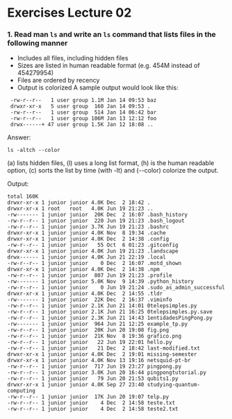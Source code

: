 # Exercises Lecture 02

### 1. Read man `ls` and write an `ls` command that lists files in the following manner

- Includes all files, including hidden files
- Sizes are listed in human readable format (e.g. 454M instead of 454279954)
- Files are ordered by recency
- Output is colorized
A sample output would look like this:

```
 -rw-r--r--   1 user group 1.1M Jan 14 09:53 baz
 drwxr-xr-x   5 user group  160 Jan 14 09:53 .
 -rw-r--r--   1 user group  514 Jan 14 06:42 bar
 -rw-r--r--   1 user group 106M Jan 13 12:12 foo
 drwx------+ 47 user group 1.5K Jan 12 18:08 ..
```

Answer:

```
ls -altch --color
```

(a) lists hidden files, (l) uses a long list format, (h) is the human readable option, (c) sorts the list by time (with -lt) and (--color) colorize the output.

Output:

```
total 160K
drwxr-xr-x 1 junior junior 4.0K Dec  2 18:42 .
drwxr-xr-x 1 root   root   4.0K Jun 19 21:23 ..
-rw------- 1 junior junior  20K Dec  2 16:07 .bash_history
-rw-r--r-- 1 junior junior  220 Jun 19 21:23 .bash_logout
-rw-r--r-- 1 junior junior 3.7K Jun 19 21:23 .bashrc
drwxr-xr-x 1 junior junior 4.0K Nov  8 19:34 .cache
drwxr-xr-x 1 junior junior 4.0K Dec  2 14:38 .config
-rw-r--r-- 1 junior junior   55 Oct  6 01:23 .gitconfig
drwxr-xr-x 1 junior junior 4.0K Jun 19 21:23 .landscape
drwx------ 1 junior junior 4.0K Jun 21 22:19 .local
-rw-r--r-- 1 junior junior    0 Dec  2 16:07 .motd_shown
drwxr-xr-x 1 junior junior 4.0K Dec  2 14:38 .npm
-rw-r--r-- 1 junior junior  807 Jun 19 21:23 .profile
-rw------- 1 junior junior 5.0K Nov  9 14:39 .python_history
-rw-r--r-- 1 junior junior    0 Jun 19 21:24 .sudo_as_admin_successful
drwxr-xr-x 1 junior junior 4.0K Dec  2 14:55 .tldr
-rw------- 1 junior junior  22K Dec  2 16:37 .viminfo
-rw-r--r-- 1 junior junior 2.1K Jun 21 14:01 0telepsimples.py
-rw-r--r-- 1 junior junior 2.1K Jun 21 16:25 0telepsimples.py.save
-rw-r--r-- 1 junior junior 2.3K Jun 21 14:43 1entidadesPingPong.py
-rw------- 1 junior junior  964 Jun 21 12:25 example_tp.py
-rw-r--r-- 1 junior junior  20K Jun 20 19:08 fig.png
-rw-r--r-- 1 junior junior  21K Nov  8 19:36 grafico.png
-rw-r--r-- 1 junior junior   22 Jun 19 22:01 hello.py
-rw-r--r-- 1 junior junior   21 Dec  2 18:42 last-modified.txt
drwxr-xr-x 1 junior junior 4.0K Dec  2 19:01 missing-semester
drwxr-xr-x 1 junior junior 4.0K Nov 13 19:16 netsquid-pt-br
-rw-r--r-- 1 junior junior  717 Jun 19 23:27 pingpong.py
-rw-r--r-- 1 junior junior 3.0K Jun 20 16:44 pingpongtutorial.py
-rw-r--r-- 1 junior junior   79 Jun 20 21:53 qubits1.py
drwxr-xr-x 1 junior junior 4.0K Sep 27 23:40 studying-quantum-computing
-rw-r--r-- 1 junior junior  17K Jun 20 19:07 telp.py
-rw-r--r-- 1 junior junior    4 Dec  2 14:58 teste.txt
-rw-r--r-- 1 junior junior    4 Dec  2 14:58 teste2.txt
```
